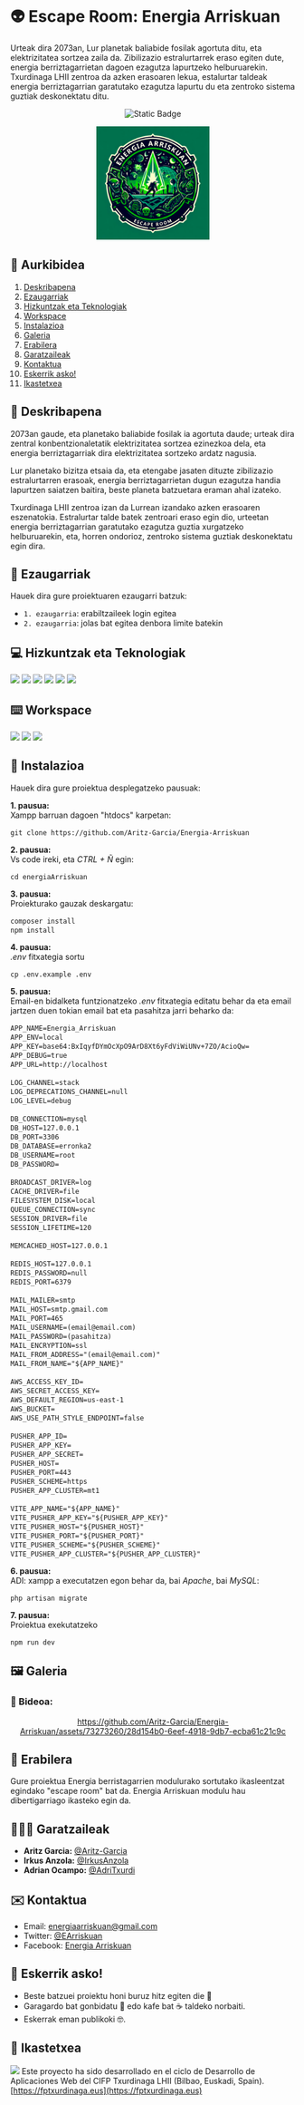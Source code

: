 # :alien: Escape Room: Energia Arriskuan

Urteak dira 2073an, Lur planetak baliabide fosilak agortuta ditu, eta elektrizitatea sortzea zaila da. Zibilizazio estralurtarrek eraso egiten dute, energia berriztagarrietan dagoen ezagutza lapurtzeko helburuarekin. Txurdinaga LHII zentroa da azken erasoaren lekua, estalurtar taldeak energia berriztagarrian garatutako ezagutza lapurtu du eta zentroko sistema guztiak deskonektatu ditu.

<div align="center">

![Static Badge](https://img.shields.io/badge/status-bukatuta-brightgreen)

<img src="img/logo.png" alt="logo" width="200px">

</div>

## 📑 Aurkibidea

1. [Deskribapena](#-deskribapena)
2. [Ezaugarriak](#-ezaugarriak)
3. [Hizkuntzak eta Teknologiak](#computer-hizkuntzak-eta-teknologiak)
4. [Workspace](#keyboard-workspace)
5. [Instalazioa](#-instalazioa)
6. [Galeria](#-galeria)
7. [Erabilera](#-erabilera)
8. [Garatzaileak](#-garatzaileak)
9. [Kontaktua](#%EF%B8%8F-kontaktua)
10. [Eskerrik asko!](#-eskerrik-asko)
11. [Ikastetxea](#-ikastetxea)

## 📝 Deskribapena

2073an gaude, eta planetako baliabide fosilak ia agortuta daude; urteak dira zentral konbentzionaletatik elektrizitatea sortzea ezinezkoa dela, eta energia berriztagarriak dira elektrizitatea sortzeko ardatz nagusia.

Lur planetako bizitza etsaia da, eta etengabe jasaten dituzte zibilizazio estralurtarren erasoak, energia berriztagarrietan dugun ezagutza handia lapurtzen saiatzen baitira, beste planeta batzuetara eraman ahal izateko.

Txurdinaga LHII zentroa izan da Lurrean izandako azken erasoaren eszenatokia. Estralurtar talde batek zentroari eraso egin dio, urteetan energia berriztagarrian garatutako ezagutza guztia xurgatzeko helburuarekin, eta, horren ondorioz, zentroko sistema guztiak deskonektatu egin dira.

## 💎 Ezaugarriak

Hauek dira gure proiektuaren ezaugarri batzuk:

- `1. ezaugarria`: erabiltzaileek login egitea
- `2. ezaugarria`: jolas bat egitea denbora limite batekin

## :computer: Hizkuntzak eta Teknologiak
[![](https://custom-icon-badges.demolab.com/badge/html5-E34F26?style=for-the-badge&logo=html5&logoColor=white)]()
[![](https://custom-icon-badges.demolab.com/badge/css3-1572B6?style=for-the-badge&logo=css3&logoColor=white)]()
[![](https://custom-icon-badges.demolab.com/badge/javascript-F7DF1E?style=for-the-badge&logo=javascript&logoColor=black)]() 
[![](https://img.shields.io/badge/TAILWIND-06B6D4?style=for-the-badge&logo=tailwindcss&logoColor=FFFFFF)]()
[![](https://img.shields.io/badge/VUE-4FC08D?style=for-the-badge&logo=vuedotjs&logoColor=FFFFFF)]()
[![](https://custom-icon-badges.demolab.com/badge/laravel-FF2D20?logo=laravel&logoColor=white&style=for-the-badge)]()

## :keyboard: Workspace
[![](https://img.shields.io/badge/-Visual%20Studio%20Code-0078d7?style=for-the-badge&logo=Visual%20Studio%20Code&logoColor=white)]()
[![](https://img.shields.io/badge/Github-000?logo=github&style=for-the-badge)]()
[![](https://img.shields.io/badge/DOCKER-2496ED?style=for-the-badge&logo=docker&logoColor=FFFFFF)]()

## 🔧 Instalazioa  

Hauek dira gure proiektua desplegatzeko pausuak:

**1. pausua:** <br>
Xampp barruan dagoen "htdocs" karpetan:
```
git clone https://github.com/Aritz-Garcia/Energia-Arriskuan
```
**2. pausua:** <br>
Vs code ireki, eta *CTRL + Ñ* egin:
```
cd energiaArriskuan
```
**3. pausua:** <br>
Proiekturako gauzak deskargatu:
```
composer install
npm install
```
**4. pausua:** <br>
*.env* fitxategia sortu
```
cp .env.example .env
```
**5. pausua:** <br>
Email-en bidalketa funtzionatzeko *.env* fitxategia editatu behar da eta email jartzen duen tokian email bat eta pasahitza jarri beharko da:
```
APP_NAME=Energia_Arriskuan
APP_ENV=local
APP_KEY=base64:BxIqyfDYmOcXpO9ArD8Xt6yFdViWiUNv+7ZO/AcioQw=
APP_DEBUG=true
APP_URL=http://localhost

LOG_CHANNEL=stack
LOG_DEPRECATIONS_CHANNEL=null
LOG_LEVEL=debug

DB_CONNECTION=mysql
DB_HOST=127.0.0.1
DB_PORT=3306
DB_DATABASE=erronka2
DB_USERNAME=root
DB_PASSWORD=

BROADCAST_DRIVER=log
CACHE_DRIVER=file
FILESYSTEM_DISK=local
QUEUE_CONNECTION=sync
SESSION_DRIVER=file
SESSION_LIFETIME=120

MEMCACHED_HOST=127.0.0.1

REDIS_HOST=127.0.0.1
REDIS_PASSWORD=null
REDIS_PORT=6379

MAIL_MAILER=smtp
MAIL_HOST=smtp.gmail.com
MAIL_PORT=465
MAIL_USERNAME=(email@email.com)
MAIL_PASSWORD=(pasahitza)
MAIL_ENCRYPTION=ssl
MAIL_FROM_ADDRESS="(email@email.com)"
MAIL_FROM_NAME="${APP_NAME}"

AWS_ACCESS_KEY_ID=
AWS_SECRET_ACCESS_KEY=
AWS_DEFAULT_REGION=us-east-1
AWS_BUCKET=
AWS_USE_PATH_STYLE_ENDPOINT=false

PUSHER_APP_ID=
PUSHER_APP_KEY=
PUSHER_APP_SECRET=
PUSHER_HOST=
PUSHER_PORT=443
PUSHER_SCHEME=https
PUSHER_APP_CLUSTER=mt1

VITE_APP_NAME="${APP_NAME}"
VITE_PUSHER_APP_KEY="${PUSHER_APP_KEY}"
VITE_PUSHER_HOST="${PUSHER_HOST}"
VITE_PUSHER_PORT="${PUSHER_PORT}"
VITE_PUSHER_SCHEME="${PUSHER_SCHEME}"
VITE_PUSHER_APP_CLUSTER="${PUSHER_APP_CLUSTER}"
```
**6. pausua:** <br>
ADI: xampp a executatzen egon behar da, bai *Apache*, bai *MySQL*:
```
php artisan migrate
```
**7. pausua:** <br>
Proiektua exekutatzeko
```
npm run dev
```

## 🖼 Galeria
### 🎥 Bideoa:
<div align="center">

https://github.com/Aritz-Garcia/Energia-Arriskuan/assets/73273260/28d154b0-6eef-4918-9db7-ecba61c21c9c

</div>

## 📕 Erabilera

Gure proiektua Energia berristagarrien modulurako sortutako ikasleentzat egindako "escape room" bat da. Energia Arriskuan modulu hau dibertigarriago ikasteko egin da.

## 👨🏽‍💻 Garatzaileak

- **Aritz Garcia:** [@Aritz-Garcia](https://github.com/Aritz-Garcia)
- **Irkus Anzola:** [@IrkusAnzola](https://github.com/IrkusAnzola)
- **Adrian Ocampo:** [@AdriTxurdi](https://github.com/AdriTxurdi)

## ✉️ Kontaktua

- Email: [energiaarriskuan@gmail.com](mailto:energiaarriskuan@gmail.com)
- Twitter: [@EArriskuan](https://twitter.com/EArriskuan)
- Facebook: [Energia Arriskuan](https://www.facebook.com/profile.php?id=61555611103945&locale=es_ES)

## 🎁 Eskerrik asko!

* Beste batzuei proiektu honi buruz hitz egiten die 📢
* Garagardo bat gonbidatu 🍺 edo kafe bat ☕ taldeko norbaiti.
* Eskerrak eman publikoki 🤓.


## 🏫 Ikastetxea
[![](https://fptxurdinaga.eus/wp-content/uploads/2023/06/Logo_Home3.png)](https://fptxurdinaga.eus/)
Este proyecto ha sido desarrollado en el ciclo de Desarrollo de Aplicaciones Web del CIFP Txurdinaga LHII (Bilbao, Euskadi, Spain).
[https://fptxurdinaga.eus](https://fptxurdinaga.eus)
